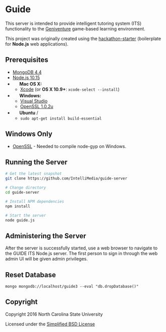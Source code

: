 Guide
=====

This server is intended to provide intelligent tutoring system (ITS) functionality to the [Geniventure](https://concord.org/blog/tag/geniventure/) game-based learning environment.

This project was originally created using the [hackathon-starter](https://github.com/sahat/hackathon-starter) (boilerplate for **Node.js** web applications).

## Prerequisites

- [MongoDB 4.4](https://www.mongodb.org/downloads)
- [Node.js 10.15](https://nodejs.org/en/download/releases/)
- <img src="http://deluge-torrent.org/images/apple-logo.gif" height="17">&nbsp;**Mac OS X:**
  - [Xcode](https://itunes.apple.com/us/app/xcode/id497799835?mt=12) (or **OS X 10.9+**: `xcode-select --install`)
- <img src="http://dc942d419843af05523b-ff74ae13537a01be6cfec5927837dcfe.r14.cf1.rackcdn.com/wp-content/uploads/windows-8-50x50.jpg" height="17">&nbsp;**Windows:**
  - [Visual Studio](https://www.visualstudio.com/products/visual-studio-community-vs)
  - [OpenSSL 1.0.2u](https://slproweb.com/products/Win32OpenSSL.html)
- <img src="https://lh5.googleusercontent.com/-2YS1ceHWyys/AAAAAAAAAAI/AAAAAAAAAAc/0LCb_tsTvmU/s46-c-k/photo.jpg" height="17">&nbsp;**Ubuntu** / 
  - `sudo apt-get install build-essential`
 
 ## Windows Only
  - [OpenSSL](https://www.openssl.org/) - Needed to compile node-gyp on Windows.


## Running the Server

```bash
# Get the latest snapshot
git clone https://github.com/IntelliMedia/guide-server

# Change directory
cd guide-server

# Install NPM dependencies
npm install

# Start the server
node guide.js
```

## Administering the Server

After the server is successfully started, use a web browser to navigate to the GUIDE ITS Node.js server. The first person to sign in through the web admin UI will be given admin privileges.

## Reset Database

```
mongo mongodb://localhost/guide3 --eval "db.dropDatabase()"
```

## Copyright

Copyright 2016 North Carolina State University

Licensed under the [Simplified BSD License](LICENSE.md)
